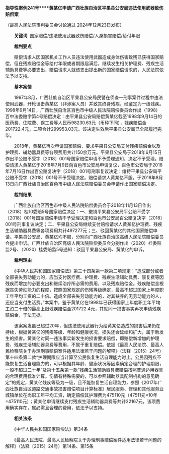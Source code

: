 **指导性案例241号****黄某亿申请广西壮族自治区平果县公安局违法使用武器致伤赔偿案**

（最高人民法院审判委员会讨论通过 2024年12月23日发布）

　　**关键词**  国家赔偿/违法使用武器致伤赔偿/人身损害赔偿/给付年限

　　**裁判要点**

　　赔偿请求人因国家机关工作人员违法使用武器造成身体伤害致残已获得国家赔偿，但在残疾赔偿金等给付年限或者期限届满后，继续发生相关护理费、残疾生活辅助具费等必要支出，赔偿请求人就该支出提出新的国家赔偿请求的，人民法院依法予以支持。

　　**基本案情**

　　1997年8月，广西壮族自治区平果县公安局民警在侦查一刑事案件过程中违法使用武器，开枪误击黄某亿（非涉案人员）并致其终身残疾，经鉴定为一级残疾。1998年9月14日，广西壮族自治区百色市中级人民法院赔偿委员会作出（1998）百中法委赔字第4号赔偿决定：由平果县公安局赔偿黄某亿截至1998年9月14日的医药费、住院费、误工费等人民币98230.63元（币种下同），残疾赔偿金201722.4元，二项合计299953.03元。该决定生效后平果县公安局已全部履行完毕。

　　2018年，黄某亿再次申请国家赔偿，要求平果县公安局支付残疾赔偿金以及护理费、辅助器具费等各项费用共计150余万元。平果县公安局于2018年6月15日作出平公赔不受字〔2018〕001号国家赔偿申请不予受理通知，决定不予受理。赔偿请求人黄某亿于2018年7月9日向百色市公安局申请复议，百色市公安局于2018年7月16日作出百公赔复决字〔2018〕001号刑事复议决定：维持平果县公安局平公赔不受字〔2018〕001号不予受理决定。赔偿请求人黄某亿不服，于2018年8月13日向广西壮族自治区百色市中级人民法院赔偿委员会申请作出国家赔偿决定。

　　**裁判结果**

　　广西壮族自治区百色市中级人民法院赔偿委员会于2018年11月13日作出（2018）桂10委赔5号国家赔偿决定：一、撤销平果县公安局平公赔不受字〔2018〕001号国家赔偿申请不予受理决定和百色市公安局百公赔复决字〔2018〕001号刑事复议决定；二、平果县公安局继续支付赔偿请求人黄某亿护理费、残疾生活辅助器具费等各项费用共计497277元；三、驳回黄某亿的其他国家赔偿申请。平果县公安局、黄某亿均不服，分别向广西壮族自治区高级人民法院赔偿委员会提出申诉。广西壮族自治区高级人民法院赔偿委员会分别作出（2020）桂委赔监2号、（2020）桂委赔监5号通知：驳回平果县公安局、黄某亿的申诉。

　　**裁判理由**

　　《中华人民共和国国家赔偿法》第三十四条第一款第二项规定：“造成部分或者全部丧失劳动能力的，应当支付医疗费、护理费、残疾生活辅助具费、康复费等因残疾而增加的必要支出和继续治疗所必需的费用，以及残疾赔偿金。残疾赔偿金根据丧失劳动能力的程度，按照国家规定的伤残等级确定，最高不超过国家上年度职工年平均工资的二十倍。造成全部丧失劳动能力的，对其扶养的无劳动能力的人，还应当支付生活费。”本案中，鉴于黄某亿在1998年已获得国家上年度职工年平均工资二十倍的最高上限残疾赔偿金201722.4元，其就同一损害事实再次申请残疾赔偿金，于法无据。

　　该案案发虽已超过20年，但违法使用武器行为给黄某亿造成的损害后果仍在持续，根据黄某亿的残疾等级、年龄和健康状况，损失还会延续和扩大，属于新发生的损害。黄某亿对同一违法事实新发生的损害要求赔偿，即赔偿新增加的护理费、残疾生活辅助器具费等费用，不属于重复赔偿。依据《最高人民法院、最高人民检察院关于办理刑事赔偿案件适用法律若干问题的解释》（法释〔2015〕24号）第十四条第二款“护理期限应当计算至公民恢复生活自理能力时止。公民因残疾不能恢复生活自理能力的，可以根据其年龄、健康状况等因素确定合理的护理期限，一般不超过二十年”及第十五条第一款“残疾生活辅助器具费赔偿按照普通适用器具的合理费用标准计算。伤情有特殊需要的，可以参照辅助器具配制机构的意见确定”的规定，黄某亿残疾等级为一级，且不能恢复生活自理能力，参照《2017年广西壮族自治区道路交通事故损害赔偿项目计算标准》居民服务、修理和其他服务业城镇单位在岗职工年平均工资，确定赔偿其护理费为475110元（47511元×10年=475110元）；黄某亿申请继续支付残疾生活辅助器具费等共计22167元，该项费用确实存在，属必需且合理的费用，依法予以支持。

　　**相关法条**

　　《中华人民共和国国家赔偿法》第34条

　　《最高人民法院、最高人民检察院关于办理刑事赔偿案件适用法律若干问题的解释》（法释〔2015〕24号）第14条、第15条

